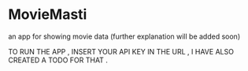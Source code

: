 # MovieMasti
an app for showing movie data (further explanation will be added soon)

TO RUN THE APP , INSERT YOUR API KEY IN THE URL ,
I HAVE ALSO CREATED A TODO FOR THAT .
